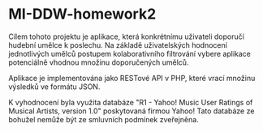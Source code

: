 MI-DDW-homework2
================
Cílem tohoto projektu je aplikace, která konkrétnímu uživateli doporučí hudební umělce k poslechu. Na základě uživatelských hodnocení
jednotlivých umělců postupem kolaborativního filtrování vybere aplikace potenciálně vhodnou množinu doporučených umělců.

Aplikace je implementována jako RESTové API v PHP, které vrací množinu výsledků ve formátu JSON.

K vyhodnocení byla využita databáze "R1 - Yahoo! Music User Ratings of Musical Artists, version 1.0" poskytovaná firmou Yahoo! Tato databáze ze bohužel nemůže být ze smluvních podmínek zveřejněna.
